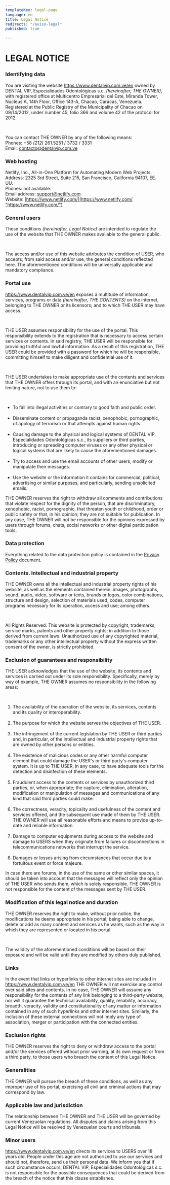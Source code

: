 ```yaml
---
templateKey: legal-page
language: en
title: Legal Notice
redirects: "/aviso-legal"
published: true

---
```

<div class="dv-legal-advise container-fluid dv-main-menu"> <h1 class="dv-page-titles text-left">LEGAL NOTICE</h1> <h3 class="dv-page-titles text-left">Identifying data</h3> <div class="paragraph-group"> <p> You are visiting the website <a href="/en" class="dv-link-green">https://www.dentalvip.com.ve/en</a> owned by DENTAL VIP, Especialidades Odontológicas s.c. <i>(hereinafter, THE OWNER)</i>, with registered office at Multicentro Empresarial del Este, Miranda Tower, Nucleus A, 14th Floor, Office 143-A, Chacao, Caracas, Venezuela. Registered at the Public Registry of the Municipality of Chacao on 09/14/2012, under number 45, folio 366 and volume 42 of the protocol for 2012. </p> <br /> <p> You can contact THE OWNER by any of the following means:<br />Phones: +58 <i>(212)</i> 261.5251 / 3732 / 3331<br />Email: <a href="mailto:contacto@dentalvip.com.ve" class="dv-link-green" >contacto@dentalvip.com.ve</a > </p> </div> <h3 class="dv-page-titles text-left">Web hosting</h3> <div class="paragraph-group"> <p> Netlify, Inc., All-in-One Platform for Automating Modern Web Projects.<br />Address: 2325 3rd Street, Suite 215, San Francisco, California 94107, EE. UU.<br />Phones: not available.<br />Email address: <a href="mailto:support@netlify.com" class="dv-link-green">support@netlify.com</a ><br />Website: <a rel="noopener noreferrer" target="_blank" class="dv-link-green" href="[https://www.netlify.com/](https://www.netlify.com/ "https://www.netlify.com/")" >[https://www.netlify.com/](https://www.netlify.com/ "https://www.netlify.com/")</a > </p> </div> <h3 class="dv-page-titles text-left">General users</h3> <div class="paragraph-group"> <p> These conditions <i>(hereinafter, Legal Notice)</i> are intended to regulate the use of the website that THE OWNER makes available to the general public. </p> <br /> <p> The access and/or use of this website attributes the condition of USER, who accepts, from said access and/or use, the general conditions reflected here. The aforementioned conditions will be universally applicable and mandatory compliance. </p> </div> <h3 class="dv-page-titles text-left">Portal use</h3> <div class="paragraph-group"> <p> <a class="dv-link-green" href="/en/">https://www.dentalvip.com.ve/en</a> exposes a multitude of information, services, programs or data <i>(hereinafter, THE CONTENTS)</i> on the internet, belonging to THE OWNER or its licensors; and to which THE USER may have access. </p> <br /> <p> THE USER assumes responsibility for the use of the portal. This responsibility extends to the registration that is necessary to access certain services or contents. In said registry, THE USER will be responsible for providing truthful and lawful information. As a result of this registration, THE USER could be provided with a password for which he will be responsible, committing himself to make diligent and confidential use of it. </p> <br /> <p> THE USER undertakes to make appropriate use of the contents and services that THE OWNER offers through its portal, and with an enunciative but not limiting nature, not to use them to: </p> <br /> <ul> <li> To fall into illegal activities or contrary to good faith and public order. </li> <br /> <li> Disseminate content or propaganda racist, xenophobic, pornographic, of apology of terrorism or that attempts against human rights. </li> <br /> <li> Causing damage to the physical and logical systems of DENTAL VIP, Especialidades Odontológicas s.c., its suppliers or third parties, introducing or spreading computer viruses or any other physical or logical systems that are likely to cause the aforementioned damages. </li> <br /> <li> Try to access and use the email accounts of other users, modify or manipulate their messages. </li> <br /> <li> Use the website or the information it contains for commercial, political, advertising or similar purposes, and particularly, sending unsolicited emails. </li> </ul> <p> THE OWNER reserves the right to withdraw all comments and contributions that violate respect for the dignity of the person, that are discriminatory, xenophobic, racist, pornographic, that threaten youth or childhood, order or public safety or that, in his opinion; they are not suitable for publication. In any case, THE OWNER will not be responsible for the opinions expressed by users through forums, chats, social networks or other digital participation tools. </p> </div> <h3 class="dv-page-titles text-left">Data protection</h3> <div class="paragraph-group"> <p> Everything related to the data protection policy is contained in the <a rel="noopener noreferrer" target="_blank" href="/en/privacy-policy/" class="dv-link-green">Privacy Policy</a> document.

</p> </div> <h3 class="dv-page-titles text-left"> Contents. Intellectual and industrial property </h3> <div class="paragraph-group"> <p> THE OWNER owns all the intellectual and industrial property rights of his website, as well as the elements contained therein: images, photographs, sound, audio, video, software or texts, brands or logos, color combinations, structure and design, selection of materials used, codes, computer programs necessary for its operation, access and use; among others. </p> <br /> <p> All Rights Reserved. This website is protected by copyright, trademarks, service marks, patents and other property rights; in addition to those derived from current laws. Unauthorized use of any copyrighted material, trademarks or any other intellectual property without the express written consent of the owner, is strictly prohibited. </p> </div> <h3 class="dv-page-titles text-left"> Exclusion of guarantees and responsibility </h3> <div class="paragraph-group"> <p> THE USER acknowledges that the use of the website, its contents and services is carried out under its sole responsibility. Specifically, merely by way of example, THE OWNER assumes no responsibility in the following areas: </p> <br /> <ol> <li> The availability of the operation of the website, its services, contents and its quality or interoperability. </li> <br /> <li> The purpose for which the website serves the objectives of THE USER. </li> <br /> <li> The infringement of the current legislation by THE USER or third parties and, in particular, of the intellectual and industrial property rights that are owned by other persons or entities. </li> <br /> <li> The existence of malicious codes or any other harmful computer element that could damage the USER's or third party's computer system. It is up to THE USER, in any case, to have adequate tools for the detection and disinfection of these elements. </li> <br /> <li> Fraudulent access to the contents or services by unauthorized third parties, or, when appropriate; the capture, elimination, alteration, modification or manipulation of messages and communications of any kind that said third parties could make. </li> <br /> <li> The correctness, veracity, topicality and usefulness of the content and services offered, and the subsequent use made of them by THE USER. THE OWNER will use all reasonable efforts and means to provide up-to-date and reliable information. </li> <br /> <li> Damage to computer equipments during access to the website and damage to USERS when they originate from failures or disconnections in telecommunications networks that interrupt the service. </li> <br /> <li> Damages or losses arising from circumstances that occur due to a fortuitous event or force majeure. </li> </ol> <p>In case there are forums, in the use of the same or other similar spaces, it should be taken into account that the messages will reflect only the opinion of THE USER who sends them, which is solely responsible. THE OWNER is not responsible for the content of the messages sent by THE USER. </p> </div> <h3 class="dv-page-titles text-left"> Modification of this legal notice and duration </h3> <div class="paragraph-group"> <p> THE OWNER reserves the right to make, without prior notice, the modifications he deems appropriate in his portal; being able to change, delete or add as many content and services as he wants, such as the way in which they are represented or located in his portal. </p> <br /> <p> The validity of the aforementioned conditions will be based on their exposure and will be valid until they are modified by others duly published. </p> </div> <h3 class="dv-page-titles text-left">Links</h3> <div class="paragraph-group"> <p> In the event that links or hyperlinks to other internet sites are included in <a href="/en" class="dv-link-green">https://www.dentalvip.com.ve/en</a> THE OWNER will not exercise any control over said sites and contents. In no case, THE OWNER will assume any responsibility for the contents of any link belonging to a third-party website, nor will it guarantee the technical availability, quality, reliability, accuracy, breadth, veracity, validity and constitutionality of any matter or information contained in any of such hyperlinks and other internet sites. Similarly, the inclusion of these external connections will not imply any type of association, merger or participation with the connected entities. </p> </div> <h3 class="dv-page-titles text-left">Exclusion rights</h3> <div class="paragraph-group"> <p> THE OWNER reserves the right to deny or withdraw access to the portal and/or the services offered without prior warning, at its own request or from a third party, to those users who breach the content of this Legal Notice. </p> </div> <h3 class="dv-page-titles text-left">Generalities</h3> <div class="paragraph-group"> <p> THE OWNER will pursue the breach of these conditions, as well as any improper use of his portal, exercising all civil and criminal actions that may correspond by law. </p> </div> <h3 class="dv-page-titles text-left">Applicable law and jurisdiction</h3> <div class="paragraph-group"> <p> The relationship between THE OWNER and THE USER will be governed by current Venezuelan regulations. All disputes and claims arising from this Legal Notice will be resolved by Venezuelan courts and tribunals. </p> </div> <h3 class="dv-page-titles text-left">Minor users</h3> <div class="paragraph-group"> <p> <a href="/en" class="dv-link-green">https://www.dentalvip.com.ve/en</a> directs its services to USERS over 18 years old. People under this age are not authorized to use our services and should not, therefore, send us their personal data. We inform you that if such circumstance occurs, DENTAL VIP, Especialidades Odontológicas s.c. is not responsible for the possible consequences that could be derived from the breach of the notice that this clause establishes. </p> </div> </div>